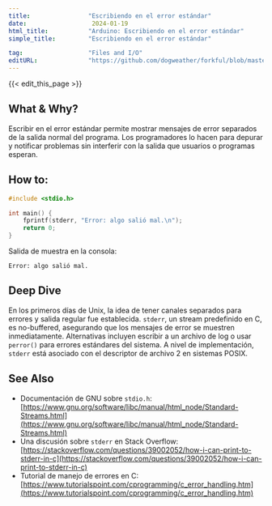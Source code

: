 ```yaml
---
title:                "Escribiendo en el error estándar"
date:                  2024-01-19
html_title:           "Arduino: Escribiendo en el error estándar"
simple_title:         "Escribiendo en el error estándar"

tag:                  "Files and I/O"
editURL:              "https://github.com/dogweather/forkful/blob/master/content/es/c/writing-to-standard-error.md"
---
```


{{< edit_this_page >}}

## What & Why?
Escribir en el error estándar permite mostrar mensajes de error separados de la salida normal del programa. Los programadores lo hacen para depurar y notificar problemas sin interferir con la salida que usuarios o programas esperan.

## How to:
```C
#include <stdio.h>

int main() {
    fprintf(stderr, "Error: algo salió mal.\n");
    return 0;
}
```
Salida de muestra en la consola:
```
Error: algo salió mal.
```

## Deep Dive
En los primeros días de Unix, la idea de tener canales separados para errores y salida regular fue establecida. `stderr`, un stream predefinido en C, es no-buffered, asegurando que los mensajes de error se muestren inmediatamente. Alternativas incluyen escribir a un archivo de log o usar `perror()` para errores estándares del sistema. A nivel de implementación, `stderr` está asociado con el descriptor de archivo 2 en sistemas POSIX.

## See Also
- Documentación de GNU sobre `stdio.h`: [https://www.gnu.org/software/libc/manual/html_node/Standard-Streams.html](https://www.gnu.org/software/libc/manual/html_node/Standard-Streams.html)
- Una discusión sobre `stderr` en Stack Overflow: [https://stackoverflow.com/questions/39002052/how-i-can-print-to-stderr-in-c](https://stackoverflow.com/questions/39002052/how-i-can-print-to-stderr-in-c)
- Tutorial de manejo de errores en C: [https://www.tutorialspoint.com/cprogramming/c_error_handling.htm](https://www.tutorialspoint.com/cprogramming/c_error_handling.htm)
